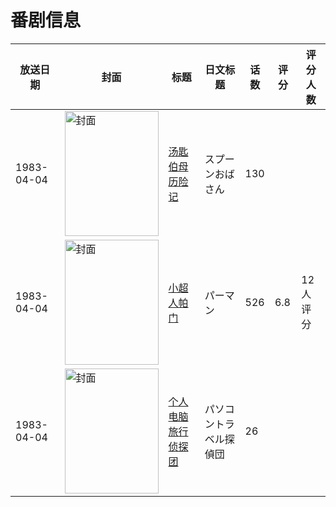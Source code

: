 # 番剧信息

|放送日期|封面|标题|日文标题|话数|评分|评分人数|
|---|---|---|---|---|---|---|
|1983-04-04|<img src="//lain.bgm.tv/pic/cover/c/7e/e6/213669_3TWH6.jpg" alt="封面" style="width:150px;height:200px;object-fit:cover;">|[汤匙伯母历险记](https://bangumi.tv/subject/213669)|スプーンおばさん|130|||
|1983-04-04|<img src="//lain.bgm.tv/pic/cover/c/8a/eb/53755_AGzGz.jpg" alt="封面" style="width:150px;height:200px;object-fit:cover;">|[小超人帕门](https://bangumi.tv/subject/53755)|パーマン|526|6.8|12人评分|
|1983-04-04|<img src="//lain.bgm.tv/pic/cover/c/ca/2b/381165_P9NnL.jpg" alt="封面" style="width:150px;height:200px;object-fit:cover;">|[个人电脑旅行侦探团](https://bangumi.tv/subject/381165)|パソコントラベル探偵団|26|||
